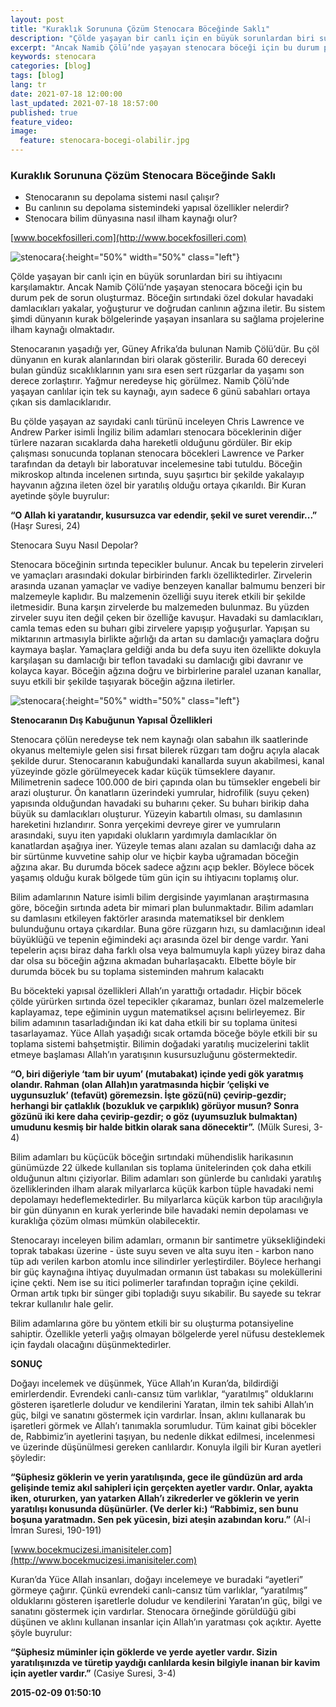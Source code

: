 ```yaml
---
layout: post
title: "Kuraklık Sorununa Çözüm Stenocara Böceğinde Saklı"
description: "Çölde yaşayan bir canlı için en büyük sorunlardan biri su ihtiyacını karşılamaktır."
excerpt: "Ancak Namib Çölü’nde yaşayan stenocara böceği için bu durum pek de sorun oluşturmaz."
keywords: stenocara
categories: [blog]
tags: [blog]
lang: tr
date: 2021-07-18 12:00:00
last_updated: 2021-07-18 18:57:00
published: true
feature_video: 
image:
  feature: stenocara-bocegi-olabilir.jpg
---
```



### Kuraklık Sorununa Çözüm Stenocara Böceğinde Saklı
 
*   Stenocaranın su depolama sistemi nasıl çalışır?
*   Bu canlının su depolama sistemindeki yapısal özellikler nelerdir?
*   Stenocara bilim dünyasına nasıl ilham kaynağı olur?

[www.bocekfosilleri.com](http://www.bocekfosilleri.com)

![stenocara](/images/stenocara-1.png "stenocara"){:height="50%" width="50%" class="left"} 

Çölde yaşayan bir canlı için en büyük sorunlardan biri su ihtiyacını karşılamaktır. Ancak Namib Çölü’nde yaşayan stenocara böceği için bu durum pek de sorun oluşturmaz. Böceğin sırtındaki özel dokular havadaki damlacıkları yakalar, yoğuşturur ve doğrudan canlının ağzına iletir. Bu sistem şimdi dünyanın kurak bölgelerinde yaşayan insanlara su sağlama projelerine ilham kaynağı olmaktadır.

Stenocaranın yaşadığı yer, Güney Afrika’da bulunan Namib Çölü’dür. Bu çöl dünyanın en kurak alanlarından biri olarak gösterilir. Burada 60 dereceyi bulan gündüz sıcaklıklarının yanı sıra esen sert rüzgarlar da yaşamı son derece zorlaştırır. Yağmur neredeyse hiç görülmez. Namib Çölü’nde yaşayan canlılar için tek su kaynağı, ayın sadece 6 günü sabahları ortaya çıkan sis damlacıklarıdır.

Bu çölde yaşayan az sayıdaki canlı türünü inceleyen Chris Lawrence ve Andrew Parker isimli İngiliz bilim adamları stenocara böceklerinin diğer türlere nazaran sıcaklarda daha hareketli olduğunu gördüler. Bir ekip çalışması sonucunda toplanan stenocara böcekleri Lawrence ve Parker tarafından da detaylı bir laboratuvar incelemesine tabi tutuldu. Böceğin mikroskop altında incelenen sırtında, suyu şaşırtıcı bir şekilde yakalayıp hayvanın ağzına ileten özel bir yaratılış olduğu ortaya çıkarıldı. Bir Kuran ayetinde şöyle buyrulur:

**“O Allah ki yaratandır, kusursuzca var edendir, şekil ve suret verendir...”** (Haşr Suresi, 24)

Stenocara Suyu Nasıl Depolar?

Stenocara böceğinin sırtında tepecikler bulunur. Ancak bu tepelerin zirveleri ve yamaçları arasındaki dokular birbirinden farklı özelliktedirler. Zirvelerin arasında uzanan yamaçlar ve vadiye benzeyen kanallar balmumu benzeri bir malzemeyle kaplıdır. Bu malzemenin özelliği suyu iterek etkili bir şekilde iletmesidir. Buna karşın zirvelerde bu malzemeden bulunmaz. Bu yüzden zirveler suyu iten değil çeken bir özelliğe kavuşur. Havadaki su damlacıkları, camla temas eden su buharı gibi zirvelere yapışıp yoğuşurlar. Yapışan su miktarının artmasıyla birlikte ağırlığı da artan su damlacığı yamaçlara doğru kaymaya başlar. Yamaçlara geldiği anda bu defa suyu iten özellikte dokuyla karşılaşan su damlacığı bir teflon tavadaki su damlacığı gibi davranır ve kolayca kayar. Böceğin ağzına doğru ve birbirlerine paralel uzanan kanallar, suyu etkili bir şekilde taşıyarak böceğin ağzına iletirler.


![stenocara](/images/stenocara-2.png "stenocara"){:height="50%" width="50%" class="left"} 

**Stenocaranın Dış Kabuğunun Yapısal Özellikleri**

Stenocara çölün neredeyse tek nem kaynağı olan sabahın ilk saatlerinde okyanus meltemiyle gelen sisi fırsat bilerek rüzgarı tam doğru açıyla alacak şekilde durur. Stenocaranın kabuğundaki kanallarda suyun akabilmesi, kanal yüzeyinde gözle görülmeyecek kadar küçük tümseklere dayanır. Milimetrenin sadece 100.000 de biri çapında olan bu tümsekler engebeli bir arazi oluşturur. Ön kanatların üzerindeki yumrular, hidrofilik (suyu çeken) yapısında olduğundan havadaki su buharını çeker. Su buharı birikip daha büyük su damlacıkları oluşturur. Yüzeyin kabartılı olması, su damlasının hareketini hızlandırır. Sonra yerçekimi devreye girer ve yumruların arasındaki, suyu iten yapıdaki olukların yardımıyla damlacıklar ön kanatlardan aşağıya iner. Yüzeyle temas alanı azalan su damlacığı daha az bir sürtünme kuvvetine sahip olur ve hiçbir kayba uğramadan böceğin ağzına akar. Bu durumda böcek sadece ağzını açıp bekler. Böylece böcek yaşamış olduğu kurak bölgede tüm gün için su ihtiyacını toplamış olur.

Bilim adamlarının Nature isimli bilim dergisinde yayımlanan araştırmasına göre, böceğin sırtında adeta bir mimari plan bulunmaktadır. Bilim adamları su damlasını etkileyen faktörler arasında matematiksel bir denklem bulunduğunu ortaya çıkardılar. Buna göre rüzgarın hızı, su damlacığının ideal büyüklüğü ve tepenin eğimindeki açı arasında özel bir denge vardır. Yani tepelerin açısı biraz daha farklı olsa veya balmumuyla kaplı yüzey biraz daha dar olsa su böceğin ağzına akmadan buharlaşacaktı. Elbette böyle bir durumda böcek bu su toplama sisteminden mahrum kalacaktı

Bu böcekteki yapısal özellikleri Allah’ın yarattığı ortadadır. Hiçbir böcek çölde yürürken sırtında özel tepecikler çıkaramaz, bunları özel malzemelerle kaplayamaz, tepe eğiminin uygun matematiksel açısını belirleyemez. Bir bilim adamının tasarladığından iki kat daha etkili bir su toplama ünitesi tasarlayamaz. Yüce Allah yaşadığı sıcak ortamda böceğe böyle etkili bir su toplama sistemi bahşetmiştir. Bilimin doğadaki yaratılış mucizelerini taklit etmeye başlaması Allah’ın yaratışının kusursuzluğunu göstermektedir.

**“O, biri diğeriyle ‘tam bir uyum’ (mutabakat) içinde yedi gök yaratmış olandır. Rahman (olan Allah)ın yaratmasında hiçbir ‘çelişki ve uygunsuzluk’ (tefavüt) göremezsin. İşte gözü(nü) çevirip-gezdir; herhangi bir çatlaklık (bozukluk ve çarpıklık) görüyor musun? Sonra gözünü iki kere daha çevirip-gezdir; o göz (uyumsuzluk bulmaktan) umudunu kesmiş bir halde bitkin olarak sana dönecektir”.** (Mülk Suresi, 3-4)

Bilim adamları bu küçücük böceğin sırtındaki mühendislik harikasının günümüzde 22 ülkede kullanılan sis toplama ünitelerinden çok daha etkili olduğunun altını çiziyorlar. Bilim adamları son günlerde bu canlıdaki yaratılış özelliklerinden ilham alarak milyarlarca küçük karbon tüple havadaki nemi depolamayı hedeflemektedirler. Bu milyarlarca küçük karbon tüp aracılığıyla bir gün dünyanın en kurak yerlerinde bile havadaki nemin depolaması ve kuraklığa çözüm olması mümkün olabilecektir.

Stenocarayı inceleyen bilim adamları, ormanın bir santimetre yüksekliğindeki toprak tabakası üzerine - üste suyu seven ve alta suyu iten - karbon nano tüp adı verilen karbon atomlu ince silindirler yerleştirdiler. Böylece herhangi bir güç kaynağına ihtiyaç duyulmadan ormanın üst tabakası su moleküllerini içine çekti. Nem ise su itici polimerler tarafından toprağın içine çekildi. Orman artık tıpkı bir sünger gibi topladığı suyu sıkabilir. Bu sayede su tekrar tekrar kullanılır hale gelir.

Bilim adamlarına göre bu yöntem etkili bir su oluşturma potansiyeline sahiptir. Özellikle yeterli yağış olmayan bölgelerde yerel nüfusu desteklemek için faydalı olacağını düşünmektedirler.

**SONUÇ**

Doğayı incelemek ve düşünmek, Yüce Allah’ın Kuran’da, bildirdiği emirlerdendir. Evrendeki canlı-cansız tüm varlıklar, “yaratılmış” olduklarını gösteren işaretlerle doludur ve kendilerini Yaratan, ilmin tek sahibi Allah’ın güç, bilgi ve sanatını göstermek için vardırlar. İnsan, aklını kullanarak bu işaretleri görmek ve Allah’ı tanımakla sorumludur. Tüm kainat gibi böcekler de, Rabbimiz’in ayetlerini taşıyan, bu nedenle dikkat edilmesi, incelenmesi ve üzerinde düşünülmesi gereken canlılardır. Konuyla ilgili bir Kuran ayetleri şöyledir:

**“Şüphesiz göklerin ve yerin yaratılışında, gece ile gündüzün ard arda gelişinde temiz akıl sahipleri için gerçekten ayetler vardır. Onlar, ayakta iken, otururken, yan yatarken Allah’ı zikrederler ve göklerin ve yerin yaratılışı konusunda düşünürler. (Ve derler ki:) “Rabbimiz, sen bunu boşuna yaratmadın. Sen pek yücesin, bizi ateşin azabından koru.”** (Al-i İmran Suresi, 190-191)

[www.bocekmucizesi.imanisiteler.com](http://www.bocekmucizesi.imanisiteler.com)

Kuran’da Yüce Allah insanları, doğayı incelemeye ve buradaki “ayetleri” görmeye çağırır. Çünkü evrendeki canlı-cansız tüm varlıklar, “yaratılmış” olduklarını gösteren işaretlerle doludur ve kendilerini Yaratan’ın güç, bilgi ve sanatını göstermek için vardırlar. Stenocara örneğinde görüldüğü gibi düşünen ve aklını kullanan insanlar için Allah’ın yaratması çok açıktır. Ayette şöyle buyrulur:

**“Şüphesiz müminler için göklerde ve yerde ayetler vardır. Sizin yaratılışınızda ve türetip yaydığı canlılarda kesin bilgiyle inanan bir kavim için ayetler vardır.”** (Casiye Suresi, 3-4)

**2015-02-09 01:50:10**
